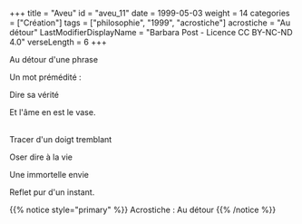 +++
title = "Aveu"
id = "aveu_11"
date = 1999-05-03
weight = 14
categories = ["Création"]
tags = ["philosophie", "1999", "acrostiche"]
acrostiche = "Au détour"
LastModifierDisplayName = "Barbara Post - Licence CC BY-NC-ND 4.0"
verseLength = 6
+++

Au détour d'une phrase

Un mot prémédité :

Dire sa vérité

Et l'âme en est le vase.

 \
Tracer d'un doigt tremblant

Oser dire à la vie

Une immortelle envie

Reflet pur d'un instant.

{{% notice style="primary" %}}
Acrostiche : Au détour
{{% /notice %}}
